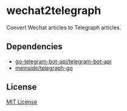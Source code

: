 # wechat2telegraph
Convert Wechat articles to Telegraph articles.

## Dependencies
- [go-telegram-bot-api/telegram-bot-api](https://github.com/go-telegram-bot-api/telegram-bot-api)
- [meinside/telegraph-go](https://github.com/meinside/telegraph-go)

## License
[MIT License](https://github.com/beerhall/wechat2telegraph/blob/master/LICENSE)
